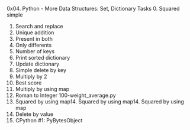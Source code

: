 0x04. Python - More Data Structures: Set, Dictionary
Tasks
0. Squared simple
1. Search and replace
2. Unique addition
3. Present in both
4. Only differents
5. Number of keys
6. Print sorted dictionary
7. Update dictionary
8. Simple delete by key
9. Multiply by 2
10. Best score
11. Multiply by using map
12. Roman to Integer
100-weight_average.py
14. Squared by using map14. Squared by using map14. Squared by using map
15. Delete by value
16. CPython #1: PyBytesObject
